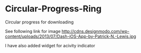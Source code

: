 Circular-Progress-Ring
======================

Circular progress for downloading


See following link for image 
http://cdns.designmodo.com/wp-content/uploads/2013/07/Dash-iOS-App-by-Patrick-N.-Lewis.jpg



I have also added widget for acivity indicator 
